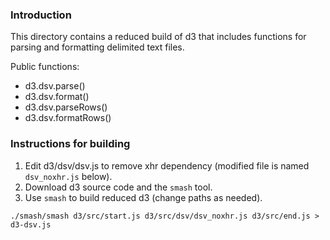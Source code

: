 ### Introduction

This directory contains a reduced build of d3 that includes functions for
parsing and formatting delimited text files.

Public functions:

* d3.dsv.parse()
* d3.dsv.format()
* d3.dsv.parseRows()
* d3.dsv.formatRows()

### Instructions for building

1. Edit d3/dsv/dsv.js to remove xhr dependency (modified file is named `dsv_noxhr.js` below).
2. Download d3 source code and the `smash` tool.
3. Use `smash` to build reduced d3 (change paths as needed).
```
./smash/smash d3/src/start.js d3/src/dsv/dsv_noxhr.js d3/src/end.js > d3-dsv.js
```
